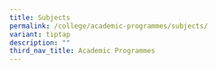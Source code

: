 ```yaml
---
title: Subjects
permalink: /college/academic-programmes/subjects/
variant: tiptap
description: ""
third_nav_title: Academic Programmes
---
```

